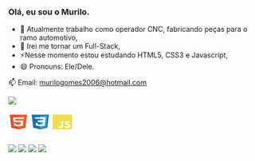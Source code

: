 ### Olá, eu sou o Murilo.


- 🔭 Atualmente trabalho como operador CNC, fabricando peças para o ramo automotivo,
- 🌱 Irei me tornar um Full-Stack,
- ⚡Nesse momento estou estudando HTML5, CSS3 e Javascript,
- 😄 Pronouns: Ele/Dele.

 📫 Email: murilogomes2006@hotmail.com


<picture>
<source 
  srcset="https://github-readme-stats.vercel.app/api?username=murilogomes2006&show_icons=true&theme=dark"
  media="(prefers-color-scheme: dark)"/>
<img src="https://github-readme-stats.vercel.app/api?username=murilogomes2006&show_icons=true" />
</picture>

<!--Icones do que estou estudando no momento-->
<div style="display: inline_block"><br>
 <img align="center" alt="Murilo-HTML" height="30" width="40" src="https://raw.githubusercontent.com/devicons/devicon/master/icons/html5/html5-original.svg">
 <img align="center" alt="Murilo-CSS" height="30" width="40" src="https://raw.githubusercontent.com/devicons/devicon/master/icons/css3/css3-original.svg">
 <img align="center" alt="Murilo-Js" height="30" width="40" src="https://raw.githubusercontent.com/devicons/devicon/master/icons/javascript/javascript-plain.svg">
 </div>

##
<div> 
  <a href="https://www.youtube.com/"_blank"><img src="https://img.shields.io/badge/YouTube-FF0000?style=for-the-badge&logo=youtube&logoColor=white" target="_blank"></a>
 <a href="https://instagram.com/murilogomes2014/" target="_blank"><img src="https://img.shields.io/badge/-Instagram-%23E4405F?style=for-the-badge&logo=instagram&logoColor=white" target="_blank"></a>
 <a href="https://discord.gg/wagxzStdcR" target="_blank"><img src="https://img.shields.io/badge/Discord-7289DA?style=for-the-badge&logo=discord&logoColor=white" target="_blank"></a>
 <a href = "mailto:contatomurilogomes2006@hotmail.com"><img src="https://img.shields.io/badge/Microsoft_Outlook-0078D4?style=for-the-badge&logo=microsoft-outlook&logoColor=white"></a>

